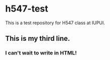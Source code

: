 # h547-test
This is a test repository for H547 class at IUPUI.
## This is my third line.

### I can't wait to write in HTML!
